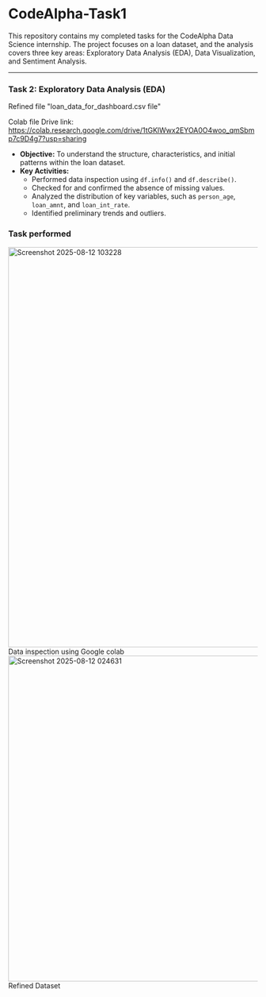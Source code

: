 # CodeAlpha-Task1

This repository contains my completed tasks for the CodeAlpha Data Science internship. The project focuses on a loan dataset, and the analysis covers three key areas: Exploratory Data Analysis (EDA), Data Visualization, and Sentiment Analysis.

---

### **Task 2: Exploratory Data Analysis (EDA)**

Refined file
"loan_data_for_dashboard.csv file"

Colab file
Drive link: https://colab.research.google.com/drive/1tGKlWwx2EYOA0O4woo_qmSbmp7c9D4g7?usp=sharing

* **Objective:** To understand the structure, characteristics, and initial patterns within the loan dataset.
* **Key Activities:**
    * Performed data inspection using `df.info()` and `df.describe()`.
    * Checked for and confirmed the absence of missing values.
    * Analyzed the distribution of key variables, such as `person_age`, `loan_amnt`, and `loan_int_rate`.
    * Identified preliminary trends and outliers.

### **Task performed**
<img width="978" height="806" alt="Screenshot 2025-08-12 103228" src="https://github.com/user-attachments/assets/54b5fc19-2b95-4253-a030-3f820ff14501" />
Data inspection using Google colab



<img width="1549" height="656" alt="Screenshot 2025-08-12 024631" src="https://github.com/user-attachments/assets/b6e79368-c588-44e4-b871-04a2a313d335" />
Refined Dataset



